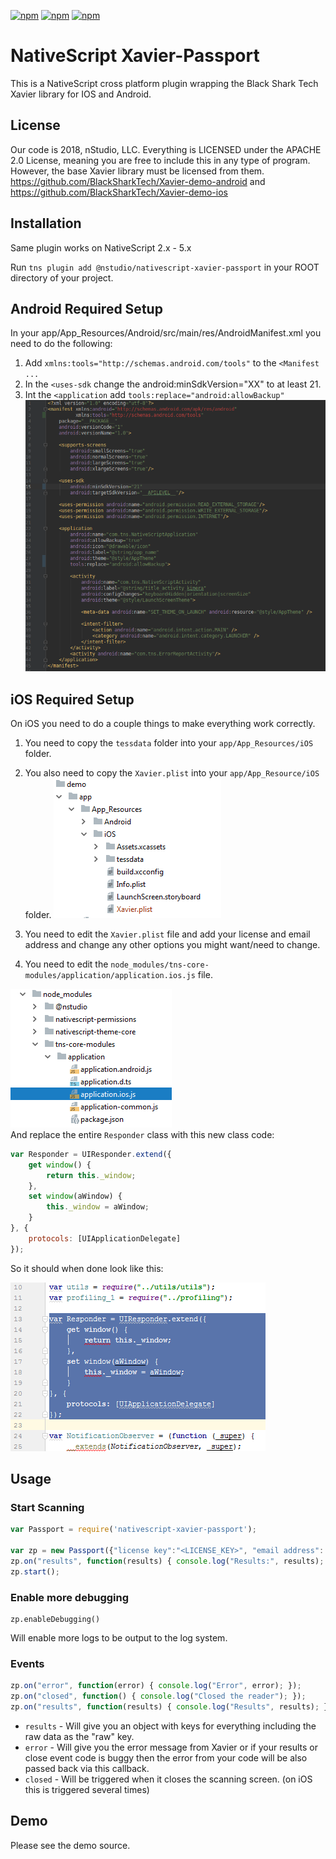 [![npm](https://img.shields.io/npm/v/@nstudio/nativescript-xavier-passport.svg)](https://www.npmjs.com/package/@nstudio/nativescript-xavier-passport)
[![npm](https://img.shields.io/npm/l/@nstudio/nativescript-xavier-passport.svg)](https://www.npmjs.com/package/@nstudio/nativescript-xavier-passport)
[![npm](https://img.shields.io/npm/dt/@nstudio/nativescript-xavier-passport.svg?label=npm%20d%2fls)](https://www.npmjs.com/package/@nstudio/nativescript-xavier-passport)

# NativeScript Xavier-Passport

This is a NativeScript cross platform plugin wrapping the Black Shark Tech Xavier library for IOS and Android.

## License

Our code is 2018, nStudio, LLC.  Everything is LICENSED under the APACHE 2.0 License, meaning you are free to include this in any type of program.  
However, the base Xavier library must be licensed from them. 
https://github.com/BlackSharkTech/Xavier-demo-android
and 
https://github.com/BlackSharkTech/Xavier-demo-ios


## Installation 
Same plugin works on  NativeScript 2.x - 5.x

Run `tns plugin add @nstudio/nativescript-xavier-passport` in your ROOT directory of your project.

## Android Required Setup
In your app/App_Resources/Android/src/main/res/AndroidManifest.xml you need to do the following:
1. Add `xmlns:tools="http://schemas.android.com/tools"` to the `<Manifest ...`
2. In the `<uses-sdk` change the android:minSdkVersion="XX" to at least 21.
3. Int the `<application` add `tools:replace="android:allowBackup"`  
![Files](../docs/xavier_android_manifest.png)


## iOS Required Setup
On iOS you need to do a couple things to make everything work correctly.
1. You need to copy the `tessdata` folder into your `app/App_Resources/iOS` folder. 
2. You also need to copy the `Xavier.plist` into your `app/App_Resource/iOS` folder. 
![Files](../docs/xavier_app_resources.png)

3. You need to edit the `Xavier.plist` file and add your license and email address and change any other options you might want/need to change.
4. You need to edit the `node_modules/tns-core-modules/application/application.ios.js` file.

![Path](../docs/xavier_tns-core-modules.png)   
And replace the entire `Responder` class with this new class code:
```js
var Responder = UIResponder.extend({
    get window() {
        return this._window;
    },
    set window(aWindow) {
        this._window = aWindow;
    }
}, {
    protocols: [UIApplicationDelegate]
});
```  
So it should when done look like this:

![Source Code](../docs/xavier_application.ios.js.png)



## Usage

### Start Scanning
```js
var Passport = require('nativescript-xavier-passport');

var zp = new Passport({"license key":"<LICENSE_KEY>", "email address": "<EMAIL_ADDRESS>"});
zp.on("results", function(results) { console.log("Results:", results); });
zp.start();

```

### Enable more debugging
```
zp.enableDebugging()
``` 
Will enable more logs to be output to the log system.


### Events
```js
zp.on("error", function(error) { console.log("Error", error); });
zp.on("closed", function() { console.log("Closed the reader"); });
zp.on("results", function(results) { console.log("Results", results); });
```

- `results` - Will give you an object with keys for everything including the raw data as the "raw" key.
- `error`   - Will give you the error message from Xavier or if your results or close event code is buggy then the error from your code will be also passed back via this callback.
- `closed`  - Will be triggered when it closes the scanning screen. (on iOS this is triggered several times)  
 
## Demo
 
 Please see the demo source.
   

